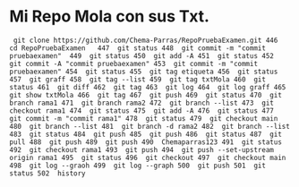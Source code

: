 # Mi Repo Mola con sus Txt.

`` git clone https://github.com/Chema-Parras/RepoPruebaExamen.git
  446  cd RepoPruebaExamen  
  447  git status
  448  git commit -m "commit pruebaexamen" 
  449  git status
  450  git add -A
  451  git status
  452  git commit -A "commit pruebaexamen"
  453  git commit -m "commit pruebaexamen"
  454  git status
  455  git tag etiqueta
  456  git status
  457  git graff
  458  git tag --list
  459  git tag txtMola
  460  git status
  461  git diff
  462  git tag
  463  git log
  464  git log graff
  465  git show txtMola
  466  git tag
  467  git push
  469  git status
  470  git branch rama1
  471  git branch rama2
  472  git branch --list
  473  git checkout rama1
  474  git status
  475  git add -A
  476  git status
  477  git commit -m "commit rama1"
  478  git status
  479  git checkout main
  480  git branch --list
  481  git branch -d rama2
  482  git branch --list
  483  git status
  484  git push
  485  git push
  486  git status
  487  git pull
  488  git push
  489  git push
  490  Chemaparras123
  491  git status
  492  git checkout rama1
  493  git push
  494  git push --set-upstream origin rama1
  495  git status
  496  git checkout
  497  git checkout main 
  498  git log --graoh
  499  git log --graph
  500  git push
  501  git status
  502  history``
